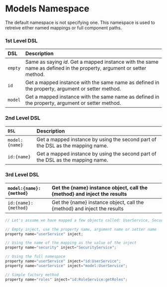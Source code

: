 # Models Namespace

The default namespace is not specifying one. This namespace is used to retreive either named mappings or full component paths.

### 1st Level DSL

| DSL | Description |
| :--- | :--- |
| `empty` | Same as saying _id_. Get a mapped instance with the same name as defined in the property, argument or setter method. |
| `id` | Get a mapped instance with the same name as defined in the property, argument or setter method. |
| `model` | Get a mapped instance with the same name as defined in the property, argument or setter method. |

### 2nd Level DSL

| `DSL` | Description |
| :--- | :--- |
| `model:{name}` | Get a mapped instance by using the second part of the DSL as the mapping name. |
| `id:{name}` | Get a mapped instance by using the second part of the DSL as the mapping name. |

### 3rd Level DSL

| `model:{name}:{method}` | Get the {name} instance object, call the {method} and inject the results |
| :--- | :--- |
| `id:{name}:{method}` | Get the {name} instance object, call the {method} and inject the results |

```javascript
// Let's assume we have mapped a few objects called: UserService, SecurityService and RoleService

// Empty inject, use the property name, argument name or setter name
property name="userService" inject;

// Using the name of the mapping as the value of the inject
property name="security" inject="SecurityService";

// Using the full namespace
property name="userService" inject="id:UserService";
property name="userService" inject="model:UserService";

// Simple factory method
property name="roles" inject="id:RoleService:getRoles";
```

